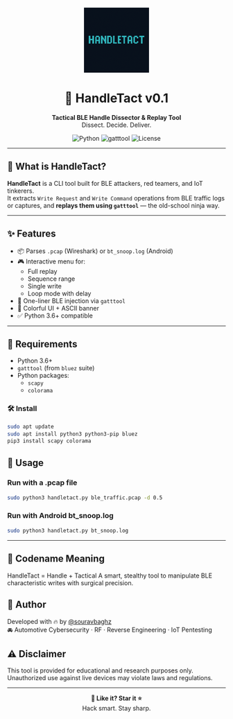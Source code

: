 <p align="center">
  <img src="assets/handletact_banner.png" alt="HandleTact Banner" width="150"/>
</p>

<h1 align="center">
  🔧 HandleTact v0.1
</h1>

<p align="center">
  <strong>Tactical BLE Handle Dissector & Replay Tool</strong><br>
  Dissect. Decide. Deliver.
</p>

<p align="center">
  <img src="https://img.shields.io/badge/python-3.6+-blue.svg" alt="Python">
  <img src="https://img.shields.io/badge/gatttool-required-orange.svg" alt="gatttool">
  <img src="https://img.shields.io/badge/license-GNU GPL v3.0-green.svg" alt="License">
</p>

---

## 🎯 What is HandleTact?

**HandleTact** is a CLI tool built for BLE attackers, red teamers, and IoT tinkerers.  
It extracts `Write Request` and `Write Command` operations from BLE traffic logs or captures, and **replays them using `gatttool`** — the old-school ninja way.

---

## ✨ Features

- 📦 Parses `.pcap` (Wireshark) or `bt_snoop.log` (Android)
- 🎮 Interactive menu for:
  - Full replay
  - Sequence range
  - Single write
  - Loop mode with delay
- 🎯 One-liner BLE injection via `gatttool`
- 🧠 Colorful UI + ASCII banner
- ✅ Python 3.6+ compatible

---

## 🧰 Requirements

- Python 3.6+
- `gatttool` (from `bluez` suite)
- Python packages:
  - `scapy`
  - `colorama`

### 🛠️ Install

```bash
sudo apt update
sudo apt install python3 python3-pip bluez
pip3 install scapy colorama
```
## 🚀 Usage
### Run with a .pcap file
```bash
sudo python3 handletact.py ble_traffic.pcap -d 0.5
```
### Run with Android bt_snoop.log
```bash
sudo python3 handletact.py bt_snoop.log
```
---
## 🤖 Codename Meaning
HandleTact = Handle + Tactical
A smart, stealthy tool to manipulate BLE characteristic writes with surgical precision.

## 👤 Author
Developed with 🔥 by [@souravbaghz](https://github.com/souravbaghz) <br>
🚘 Automotive Cybersecurity · RF · Reverse Engineering · IoT Pentesting

## ⚠️ Disclaimer
This tool is provided for educational and research purposes only.
Unauthorized use against live devices may violate laws and regulations.

---
<p align="center">
  <strong>🧪 Like it? Star it ⭐️</strong><br>
  Hack smart. Stay sharp.
</p>



